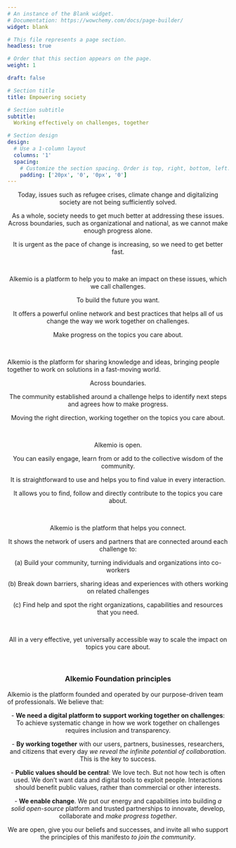 ```yaml
---
# An instance of the Blank widget.
# Documentation: https://wowchemy.com/docs/page-builder/
widget: blank

# This file represents a page section.
headless: true

# Order that this section appears on the page.
weight: 1

draft: false

# Section title
title: Empowering society

# Section subtitle
subtitle:
  Working effectively on challenges, together

# Section design
design:
  # Use a 1-column layout
  columns: '1'
  spacing:
    # Customize the section spacing. Order is top, right, bottom, left.
    padding: ['20px', '0', '0px', '0']
---
```

<p align="center">
Today, issues such as refugee crises, climate change and digitalizing society are not being sufficiently solved. 
</p>
<p align="center">
As a whole, society needs to get much better at addressing these issues. Across  boundaries, such as organizational and national, as we cannot make enough progress alone. 
</p>
<p align="center">
It is urgent as the pace of change is increasing, so we need to get better fast. 
</p>
<br/>
<p align="center">
Alkemio is a platform to help you to make an impact on these issues, which we call challenges. 
</p>
<p align="center">
To build the future you want. 
</p>
<p align="center">
It offers a powerful online network and best practices that helps all of us change the way we work together on challenges. 
</p>
<p align="center">
Make progress on the topics you care about.
</p>

<br/>
<p>
Alkemio is the platform for sharing knowledge and ideas, bringing people together to work on solutions in a fast-moving world. 
</p>
<p align="center">
Across boundaries. 
</p>
<p align="center">
The community established around a challenge helps to identify next steps and agrees how to make progress. 
</p>
<p align="center">
Moving the right direction, working together on the topics you care about. 
</p>
<br/>
<p align="center">
Alkemio is open. 
</p>
<p align="center">
You can easily engage, learn from or add to the collective wisdom of the community. 
</p>
<p align="center">
It is straightforward to use and helps you to find value in every interaction. 
</p>
<p align="center">
It allows you to find, follow and directly contribute to the topics you care about. 
</p>
<br/>
<p align="center">
Alkemio is the platform that helps you connect.
</p>
<p align="center">
It shows the network of users and partners that are connected around each challenge to: 
</p>
<p align="center">
(a) Build your community, turning individuals and organizations into co-workers 
</p>
<p align="center">
(b) Break down barriers, sharing ideas and experiences with others working on related challenges
</p>
<p align="center">
(c) Find help and spot the right organizations, capabilities and resources that you need. 
</p>
<br/>
<p align="center">
All in a very effective, yet universally accessible way to scale the impact on topics you care about.
</p>
<br/>
<p align="center">
<H3  align="center">Alkemio Foundation principles</h3>
</p>
<p>
Alkemio is the platform founded and operated by our purpose-driven team of professionals. We believe that:
</p>
<p align="center">
- <b>We need a digital platform to support working together on challenges</b>: To achieve systematic change in how we work together on challenges requires inclusion and transparency.
</p>
<p align="center">
- <b>By working together</b> with our users, partners, businesses, researchers, and citizens that every day <i>we reveal the infinite potential of collaboration</i>. This is the key to success.
</p>
<p align="center">
- <b>Public values should be central</b>: We love tech. But not how tech is often used. We don’t want data and digital tools to exploit people. Interactions should benefit public values, rather than commercial or other interests. 
</p>
<p align="center">
- <b>We enable change</b>.  We put our energy and capabilities into building <i>a solid open-source</i> platform and trusted partnerships to innovate, develop, collaborate and <i>make progress together</i>. 
</p>
<p align="center">
</p>
<p align="center">
We are open, give you our beliefs and successes, and invite all who support the principles of this manifesto <i>to join the community</i>. 
</p>